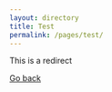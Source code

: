 ```yaml
---
layout: directory
title: Test
permalink: /pages/test/
---
```

This is a redirect

[Go back](../index.md)
